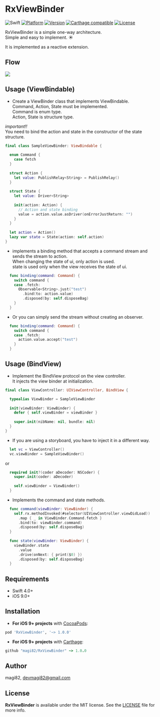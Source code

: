# RxViewBinder

![Swift](https://img.shields.io/badge/Swift-4.0-orange.svg)
[![Platform](https://img.shields.io/cocoapods/p/RxViewBinder.svg?style=flat)](http://cocoapods.org/pods/RxViewBinder)
[![Version](https://img.shields.io/cocoapods/v/RxViewBinder.svg?style=flat)](http://cocoapods.org/pods/RxViewBinder)
[![Carthage compatible](https://img.shields.io/badge/Carthage-compatible-4BC51D.svg?style=flat)](https://github.com/Carthage/Carthage)
[![License](https://img.shields.io/cocoapods/l/RxViewBinder.svg?style=flat)](http://cocoapods.org/pods/RxViewBinder)

RxViewBinder is a simple one-way architecture.<br>
Simple and easy to implement. :sunny:

It is implemented as a reactive extension.

## Flow

<img src="https://github.com/magi82/RxViewBinder/blob/develop/Resources/flow.png?raw=true">

## Usage (ViewBindable)

- Create a ViewBinder class that implements ViewBindable.
<br>Command, Action, State must be implemented.
<br>Command is enum type.
<br>Action, State is structure type.

*important!!*
<br>You need to bind the action and state in the constructor of the state structure.

```swift
final class SampleViewBinder: ViewBindable {
  
  enum Command {
    case fetch
  }
  
  struct Action {
    let value: PublishRelay<String> = PublishRelay()
  }
  
  struct State {
    let value: Driver<String>
    
    init(action: Action) {
      // Action and state binding
      value = action.value.asDriver(onErrorJustReturn: "")
    }
  }
  
  let action = Action()
  lazy var state = State(action: self.action)
}
```

- implements a binding method that accepts a command stream and sends the stream to action.
<br>When changing the state of ui, only action is used.
<br>state is used only when the view receives the state of ui.

```swift
  func binding(command: Command) {
    switch command {
    case .fetch:
      Observable<String>.just("test")
        .bind(to: action.value)
        .disposed(by: self.disposeBag)
    }
  }
```

- Or you can simply send the stream without creating an observer.

```swift
  func binding(command: Command) {
    switch command {
    case .fetch:
      action.value.accept("test")
    }
  }
```

## Usage (BindView)

- Implement the BindView protocol on the view controller.
<br>It injects the view binder at initialization.

```swift
final class ViewController: UIViewController, BindView {

  typealias ViewBinder = SampleViewBinder
  
  init(viewBinder: ViewBinder) {
    defer { self.viewBinder = viewBinder }
    
    super.init(nibName: nil, bundle: nil)
  }
}
```

- If you are using a storyboard, you have to inject it in a different way.

```swift
  let vc = ViewController()
  vc.viewBinder = SampleViewBinder()
```

or 

```swift
  required init?(coder aDecoder: NSCoder) {
    super.init(coder: aDecoder)
    
    self.viewBinder = ViewBinder()
  }
```

- Implements the command and state methods.

```swift
  func command(viewBinder: ViewBinder) {
    self.rx.methodInvoked(#selector(UIViewController.viewDidLoad))
      .map { _ in ViewBinder.Command.fetch }
      .bind(to: viewBinder.command)
      .disposed(by: self.disposeBag)
  }
  
  func state(viewBinder: ViewBinder) {
    viewBinder.state
      .value
      .drive(onNext: { print($0) })
      .disposed(by: self.disposeBag)
  }
```

## Requirements

- Swift 4.0+
- iOS 9.0+

## Installation

- **For iOS 9+ projects** with [CocoaPods](https://cocoapods.org):

```ruby
pod 'RxViewBinder', '~> 1.0.0'
```

- **For iOS 9+ projects** with [Carthage](https://github.com/Carthage/Carthage):

```ruby
github "magi82/RxViewBinder" ~> 1.0.0
```

## Author

magi82, devmagi82@gmail.com

## License

**RxViewBinder** is available under the MIT license. See the [LICENSE](LICENSE) file for more info.
